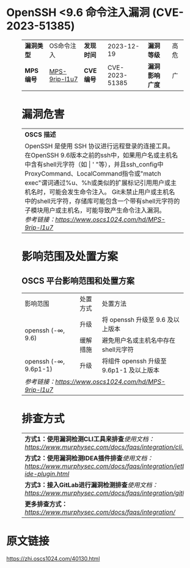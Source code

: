 # OpenSSH <9.6 命令注入漏洞 (CVE-2023-51385)
<figure class="wp-block-table">
    <table>
        <tbody>
        <tr>
            <td><strong>漏洞类型</strong></td>
            <td>OS命令注入</td>
            <td><strong>发现时间</strong></td>
            <td>2023-12-19</td>
            <td><strong>漏洞等级</strong></td>
            <td>高危</td>
        </tr>
        <tr>
            <td><strong>MPS编号</strong></td>
            <td><a href="https://www.oscs1024.com/hd/MPS-9rip-l1u7">MPS-9rip-l1u7</a></td>
            <td><strong>CVE编号</strong></td>
            <td>CVE-2023-51385</td>
            <td><strong>漏洞影响广度</strong></td>
            <td>广</td>
        </tr>
        </tbody>
    </table>
</figure>


<figure class="wp-block-table">
    <h1 class="wp-block-heading">漏洞危害</h1>
    <table>
        <tbody>
        <tr>
            <td><strong>OSCS 描述</strong></td>
        </tr>
        <tr>
            <td>OpenSSH 是使用 SSH 协议进行远程登录的连接工具。
在OpenSSH 9.6版本之前的ssh中，如果用户名或主机名中含有shell元字符（如 | ' "等），并且ssh_config中ProxyCommand、LocalCommand指令或"match exec"谓词通过%u、%h或类似的扩展标记引用用户或主机名时，可能会发生命令注入。
Git未禁止用户或主机名中的shell元字符，存储库可能包含一个带有shell元字符的子模块用户或主机名，可能导致产生命令注入漏洞。<br><em>参考链接：<a
                    href="https://www.oscs1024.com/hd/MPS-9rip-l1u7">https://www.oscs1024.com/hd/MPS-9rip-l1u7</a></em>
            </td>
        </tr>
        </tbody>
    </table>
</figure>


<figure class="wp-block-table alignleft">
    <h1 class="wp-block-heading">影响范围及处置方案</h1>
    <h2 class="wp-block-heading"><strong>OSCS</strong> <strong>平台影响范围和处置方案</strong></h2>
    <table>
        <tbody>
        <tr>
            <td>影响范围</td>
            <td>处置方式</td>
            <td>处置方法</td>
        </tr>
        <tr><td rowspan="2">openssh (-∞, 9.6)</td><td>升级</td><td>将 openssh 升级至 9.6 及以上版本</td></tr><tr><td>缓解措施</td><td>避免用户名或主机名中存在shell元字符</td></tr><tr><td rowspan="1">openssh (-∞, 9.6p1-1)</td><td>升级</td><td>将组件 openssh 升级至 9.6p1-1 及以上版本</td></tr>
        <tr>
            <td colspan="3"><em>参考链接：</em><em><a
                    href="https://www.oscs1024.com/hd/MPS-9rip-l1u7">https://www.oscs1024.com/hd/MPS-9rip-l1u7</a></em></td>
        </tr>
        </tbody>
    </table>
</figure>


<figure class="wp-block-table">
    <h1 class="wp-block-heading">排查方式</h1>
    <table>
        <tbody>
        <tr>
            <td><strong>方式1：使用漏洞检测CLI工具来排查</strong><em>使用文档：<a
                    href="https://www.murphysec.com/docs/faqs/integration/cli.html">https://www.murphysec.com/docs/faqs/integration/cli.html</a></em>
            </td>
        </tr>
        <tr>
            <td><strong>方式2：使用漏洞检测IDEA插件排查</strong><em>使用文档：<a
                    href="https://www.murphysec.com/docs/faqs/integration/jetbrains-ide-plugin.html">https://www.murphysec.com/docs/faqs/integration/jetbrains-ide-plugin.html</a></em>
            </td>
        </tr>
        <tr>
            <td><strong>方式3：接入GitLab进行漏洞检测排查</strong><em>使用文档：<a
                    href="https://www.murphysec.com/docs/faqs/integration/gitlab.html">https://www.murphysec.com/docs/faqs/integration/gitlab.html</a></em>
            </td>
        </tr>
        <tr>
            <td><strong>更多排查方式：</strong><em><a
                    href="https://www.murphysec.com/docs/faqs/integration/">https://www.murphysec.com/docs/faqs/integration/</a></em>
            </td>
        </tr>
        </tbody>
    </table>
</figure>
<h1>原文链接</h1>
<p><a href="https://zhi.oscs1024.com/40130.html">https://zhi.oscs1024.com/40130.html</a></p>